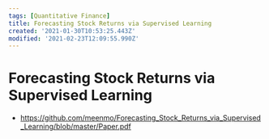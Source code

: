 ```yaml
---
tags: [Quantitative Finance]
title: Forecasting Stock Returns via Supervised Learning
created: '2021-01-30T10:53:25.443Z'
modified: '2021-02-23T12:09:55.990Z'
---
```


# Forecasting Stock Returns via Supervised Learning

* https://github.com/meenmo/Forecasting_Stock_Returns_via_Supervised_Learning/blob/master/Paper.pdf

